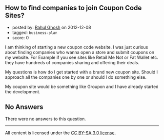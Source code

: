 ## How to find companies to join Coupon Code Sites?

- posted by: [Rahul Ghosh](https://stackexchange.com/users/-1/19295-rahul-ghosh) on 2012-12-08
- tagged: `business-plan`
- score: 0

I am thinking of starting a new coupon code website. I was just curious about finding companies who wanna open a store and submit coupons on my website. For Example if you see sites like Retail Me Not or Fat Wallet etc. they have hundreds of companies sharing and offering their deals. 

My questions is how do I get started with a brand new coupon site. Should I approach all the companies one by one or should I do something else.

My coupon site would be something like Groupon and I have already started the development.

## No Answers

There were no answers to this question.


---

All content is licensed under the [CC BY-SA 3.0 license](https://creativecommons.org/licenses/by-sa/3.0/).
